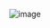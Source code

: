 ![image](https://user-images.githubusercontent.com/80106256/235932230-176325aa-1182-40e0-b830-ac26a10d94f3.png)
